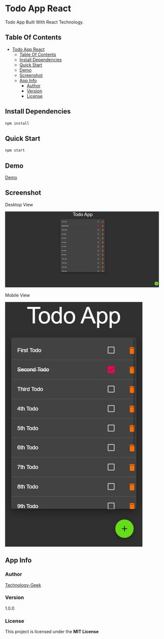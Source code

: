 ﻿# Todo App React

Todo App Built With React Technology.

## Table Of Contents

- [Todo App React](#todo-app-react)
  - [Table Of Contents](#table-of-contents)
  - [Install Dependencies](#install-dependencies)
  - [Quick Start](#quick-start)
  - [Demo](#demo)
  - [Screenshot](#screenshot)
  - [App Info](#app-info)
    - [Author](#author)
    - [Version](#version)
    - [License](#license)

## Install Dependencies

```bash
npm install
```

## Quick Start

```bash
npm start
```

## Demo

[Demo](https://Technology-Geek.github.io/Todo_App_React)

## Screenshot

Desktop View

![screenshot.png](screenshot.png)

Mobile View

![screenshotMobile.png](screenshotMobile.png)

## App Info

### Author

[Technology-Geek](https://github.com/Technology-Geek)

### Version

1.0.0

### License

This project is licensed under the **MIT License**

